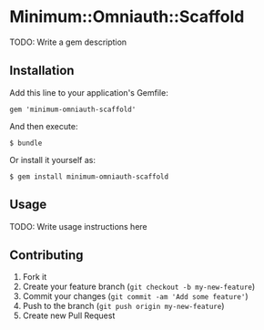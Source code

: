 # Minimum::Omniauth::Scaffold

TODO: Write a gem description

## Installation

Add this line to your application's Gemfile:

    gem 'minimum-omniauth-scaffold'

And then execute:

    $ bundle

Or install it yourself as:

    $ gem install minimum-omniauth-scaffold

## Usage

TODO: Write usage instructions here

## Contributing

1. Fork it
2. Create your feature branch (`git checkout -b my-new-feature`)
3. Commit your changes (`git commit -am 'Add some feature'`)
4. Push to the branch (`git push origin my-new-feature`)
5. Create new Pull Request
